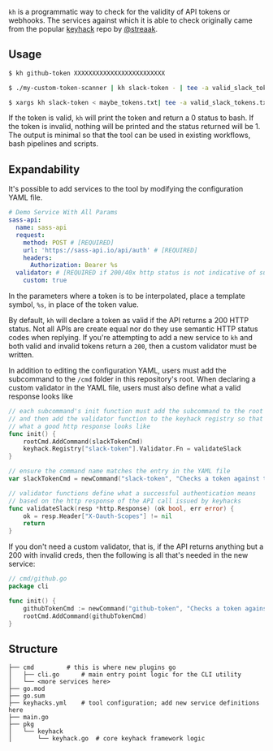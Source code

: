 `kh` is a programmatic way to check for the validity of API tokens or webhooks. The services against
which it is able to check originally came from the popular [keyhack](https://github.com/streaak/keyhacks#Slack-API-token)
repo by [@streaak](https://github.com/streaak/).

## Usage

```bash
$ kh github-token XXXXXXXXXXXXXXXXXXXXXXXXX

$ ./my-custom-token-scanner | kh slack-token - | tee -a valid_slack_tokens.txt

$ xargs kh slack-token < maybe_tokens.txt| tee -a valid_slack_tokens.txt
```

If the token is valid, `kh` will print the token and return a 0 status to bash. If the token is
invalid, nothing will be printed and the status returned will be 1. The output is minimal so that
the tool can be used in existing workflows, bash pipelines and scripts.

## Expandability

It's possible to add services to the tool by modifying the configuration YAML file. 

```yaml
# Demo Service With All Params
sass-api:
  name: sass-api
  request:
    method: POST # [REQUIRED]
    url: 'https://sass-api.io/api/auth' # [REQUIRED]
    headers:
      Authorization: Bearer %s
  validator: # [REQUIRED if 200/40x http status is not indicative of success/failure]
    custom: true
```

In the parameters where a token is to be interpolated, place a template symbol, `%s`, in place of
the token value.

By default, `kh` will declare a token as valid if the API returns a 200 HTTP status. Not all APIs are
create equal nor do they use semantic HTTP status codes when replying. If you're attempting to add a
new service to `kh` and both valid and invalid tokens return a `200`, then a custom validator must be written.

In addition to editing the configuration YAML, users must add the subcommand to the `/cmd`
folder in this repository's root. When declaring a custom validator in the YAML file, users must also 
define what a valid response looks like

```go
// each subcommand's init function must add the subcommand to the root cli command
// and then add the validator function to the keyhack registry so that it knows
// what a good http response looks like
func init() {
	rootCmd.AddCommand(slackTokenCmd)
	keyhack.Registry["slack-token"].Validator.Fn = validateSlack
}

// ensure the command name matches the entry in the YAML file
var slackTokenCmd = newCommand("slack-token", "Checks a token against the Slack API")

// validator functions define what a successful authentication means 
// based on the http response of the API call issued by keyhacks
func validateSlack(resp *http.Response) (ok bool, err error) {
	ok = resp.Header["X-Oauth-Scopes"] != nil
	return
}
```

If you don't need a custom validator, that is, if the API returns anything but a 200 with invalid creds, then the following is all that's needed in the new service:

```go
// cmd/github.go
package cli

func init() {
	githubTokenCmd := newCommand("github-token", "Checks a token against the GitHub API")
	rootCmd.AddCommand(githubTokenCmd)
}
```


## Structure

```
├── cmd			# this is where new plugins go
│   ├── cli.go		# main entry point logic for the CLI utility
│   └── <more services here>
├── go.mod
├── go.sum
├── keyhacks.yml	# tool configuration; add new service definitions here
├── main.go		
├── pkg
│   └── keyhack
│       └── keyhack.go	# core keyhack framework logic

```
